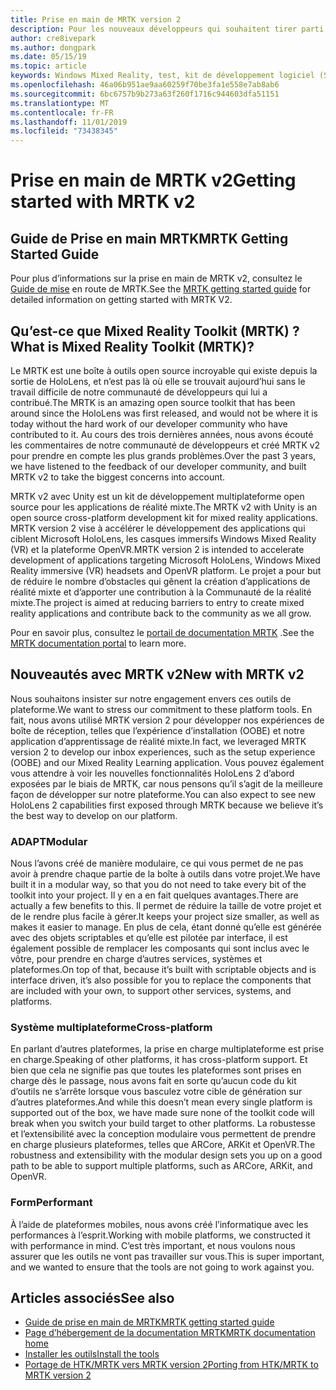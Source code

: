 ```yaml
---
title: Prise en main de MRTK version 2
description: Pour les nouveaux développeurs qui souhaitent tirer parti de MRTK
author: cre8ivepark
ms.author: dongpark
ms.date: 05/15/19
ms.topic: article
keywords: Windows Mixed Reality, test, kit de développement logiciel (SDK) de réalité mixte, MRTK version 2, MRTK, Tools, SDK, HoloLens, HoloLens 2
ms.openlocfilehash: 46a06b951ae9aa60259f70be3fa1e558e7ab8ab6
ms.sourcegitcommit: 6bc6757b9b273a63f260f1716c944603dfa51151
ms.translationtype: MT
ms.contentlocale: fr-FR
ms.lasthandoff: 11/01/2019
ms.locfileid: "73438345"
---
```

# <a name="getting-started-with-mrtk-v2"></a><span data-ttu-id="1b327-104">Prise en main de MRTK v2</span><span class="sxs-lookup"><span data-stu-id="1b327-104">Getting started with MRTK v2</span></span>

## <a name="mrtk-getting-started-guide"></a><span data-ttu-id="1b327-105">Guide de Prise en main MRTK</span><span class="sxs-lookup"><span data-stu-id="1b327-105">MRTK Getting Started Guide</span></span>
<span data-ttu-id="1b327-106">Pour plus d’informations sur la prise en main de MRTK v2, consultez le [Guide de mise](https://microsoft.github.io/MixedRealityToolkit-Unity/Documentation/GettingStartedWithTheMRTK.html) en route de MRTK.</span><span class="sxs-lookup"><span data-stu-id="1b327-106">See the [MRTK getting started guide](https://microsoft.github.io/MixedRealityToolkit-Unity/Documentation/GettingStartedWithTheMRTK.html) for detailed information on getting started with MRTK V2.</span></span>

## <a name="what-is-mixed-reality-toolkit-mrtk"></a><span data-ttu-id="1b327-107">Qu’est-ce que Mixed Reality Toolkit (MRTK) ?</span><span class="sxs-lookup"><span data-stu-id="1b327-107">What is Mixed Reality Toolkit (MRTK)?</span></span>
<span data-ttu-id="1b327-108">Le MRTK est une boîte à outils open source incroyable qui existe depuis la sortie de HoloLens, et n’est pas là où elle se trouvait aujourd’hui sans le travail difficile de notre communauté de développeurs qui lui a contribué.</span><span class="sxs-lookup"><span data-stu-id="1b327-108">The MRTK is an amazing open source toolkit that has been around since the HoloLens was first released, and would not be where it is today without the hard work of our developer community who have contributed to it.</span></span> <span data-ttu-id="1b327-109">Au cours des trois dernières années, nous avons écouté les commentaires de notre communauté de développeurs et créé MRTK v2 pour prendre en compte les plus grands problèmes.</span><span class="sxs-lookup"><span data-stu-id="1b327-109">Over the past 3 years, we have listened to the feedback of our developer community, and built MRTK v2 to take the biggest concerns into account.</span></span>  

<span data-ttu-id="1b327-110">MRTK v2 avec Unity est un kit de développement multiplateforme open source pour les applications de réalité mixte.</span><span class="sxs-lookup"><span data-stu-id="1b327-110">The MRTK v2 with Unity is an open source cross-platform development kit for mixed reality applications.</span></span>  <span data-ttu-id="1b327-111">MRTK version 2 vise à accélérer le développement des applications qui ciblent Microsoft HoloLens, les casques immersifs Windows Mixed Reality (VR) et la plateforme OpenVR.</span><span class="sxs-lookup"><span data-stu-id="1b327-111">MRTK version 2 is intended to accelerate development of applications targeting Microsoft HoloLens, Windows Mixed Reality immersive (VR) headsets and OpenVR platform.</span></span> <span data-ttu-id="1b327-112">Le projet a pour but de réduire le nombre d’obstacles qui gênent la création d’applications de réalité mixte et d’apporter une contribution à la Communauté de la réalité mixte.</span><span class="sxs-lookup"><span data-stu-id="1b327-112">The project is aimed at reducing barriers to entry to create mixed reality applications and contribute back to the community as we all grow.</span></span> 

<span data-ttu-id="1b327-113">Pour en savoir plus, consultez le [portail de documentation MRTK](https://microsoft.github.io/MixedRealityToolkit-Unity/README.html) .</span><span class="sxs-lookup"><span data-stu-id="1b327-113">See the [MRTK documentation portal](https://microsoft.github.io/MixedRealityToolkit-Unity/README.html) to learn more.</span></span>

## <a name="new-with-mrtk-v2"></a><span data-ttu-id="1b327-114">Nouveautés avec MRTK v2</span><span class="sxs-lookup"><span data-stu-id="1b327-114">New with MRTK v2</span></span>
<span data-ttu-id="1b327-115">Nous souhaitons insister sur notre engagement envers ces outils de plateforme.</span><span class="sxs-lookup"><span data-stu-id="1b327-115">We want to stress our commitment to these platform tools.</span></span>  <span data-ttu-id="1b327-116">En fait, nous avons utilisé MRTK version 2 pour développer nos expériences de boîte de réception, telles que l’expérience d’installation (OOBE) et notre application d’apprentissage de réalité mixte.</span><span class="sxs-lookup"><span data-stu-id="1b327-116">In fact, we leveraged MRTK version 2 to develop our inbox experiences, such as the setup experience (OOBE) and our Mixed Reality Learning application.</span></span>  <span data-ttu-id="1b327-117">Vous pouvez également vous attendre à voir les nouvelles fonctionnalités HoloLens 2 d’abord exposées par le biais de MRTK, car nous pensons qu’il s’agit de la meilleure façon de développer sur notre plateforme.</span><span class="sxs-lookup"><span data-stu-id="1b327-117">You can also expect to see new HoloLens 2 capabilities first exposed through MRTK because we believe it’s the best way to develop on our platform.</span></span> 

### <a name="modular"></a><span data-ttu-id="1b327-118">ADAPT</span><span class="sxs-lookup"><span data-stu-id="1b327-118">Modular</span></span>
<span data-ttu-id="1b327-119">Nous l’avons créé de manière modulaire, ce qui vous permet de ne pas avoir à prendre chaque partie de la boîte à outils dans votre projet.</span><span class="sxs-lookup"><span data-stu-id="1b327-119">We have built it in a modular way, so that you do not need to take every bit of the toolkit into your project.</span></span>  <span data-ttu-id="1b327-120">Il y en a en fait quelques avantages.</span><span class="sxs-lookup"><span data-stu-id="1b327-120">There are actually a few benefits to this.</span></span>  <span data-ttu-id="1b327-121">Il permet de réduire la taille de votre projet et de le rendre plus facile à gérer.</span><span class="sxs-lookup"><span data-stu-id="1b327-121">It keeps your project size smaller, as well as makes it easier to manage.</span></span>  <span data-ttu-id="1b327-122">En plus de cela, étant donné qu’elle est générée avec des objets scriptables et qu’elle est pilotée par interface, il est également possible de remplacer les composants qui sont inclus avec le vôtre, pour prendre en charge d’autres services, systèmes et plateformes.</span><span class="sxs-lookup"><span data-stu-id="1b327-122">On top of that, because it’s built with scriptable objects and is interface driven, it’s also possible for you to replace the components that are included with your own, to support other services, systems, and platforms.</span></span>

### <a name="cross-platform"></a><span data-ttu-id="1b327-123">Système multiplateforme</span><span class="sxs-lookup"><span data-stu-id="1b327-123">Cross-platform</span></span>
<span data-ttu-id="1b327-124">En parlant d’autres plateformes, la prise en charge multiplateforme est prise en charge.</span><span class="sxs-lookup"><span data-stu-id="1b327-124">Speaking of other platforms, it has cross-platform support.</span></span>  <span data-ttu-id="1b327-125">Et bien que cela ne signifie pas que toutes les plateformes sont prises en charge dès le passage, nous avons fait en sorte qu’aucun code du kit d’outils ne s’arrête lorsque vous basculez votre cible de génération sur d’autres plateformes.</span><span class="sxs-lookup"><span data-stu-id="1b327-125">And while this doesn’t mean every single platform is supported out of the box, we have made sure none of the toolkit code will break when you switch your build target to other platforms.</span></span>  <span data-ttu-id="1b327-126">La robustesse et l’extensibilité avec la conception modulaire vous permettent de prendre en charge plusieurs plateformes, telles que ARCore, ARKit et OpenVR.</span><span class="sxs-lookup"><span data-stu-id="1b327-126">The robustness and extensibility with the modular design sets you up on a good path to be able to support multiple platforms, such as ARCore, ARKit, and OpenVR.</span></span>

### <a name="performant"></a><span data-ttu-id="1b327-127">Form</span><span class="sxs-lookup"><span data-stu-id="1b327-127">Performant</span></span>
<span data-ttu-id="1b327-128">À l’aide de plateformes mobiles, nous avons créé l’informatique avec les performances à l’esprit.</span><span class="sxs-lookup"><span data-stu-id="1b327-128">Working with mobile platforms, we constructed it with performance in mind.</span></span>  <span data-ttu-id="1b327-129">C’est très important, et nous voulons nous assurer que les outils ne vont pas travailler sur vous.</span><span class="sxs-lookup"><span data-stu-id="1b327-129">This is super important, and we wanted to ensure that the tools are not going to work against you.</span></span>

## <a name="see-also"></a><span data-ttu-id="1b327-130">Articles associés</span><span class="sxs-lookup"><span data-stu-id="1b327-130">See also</span></span>
* [<span data-ttu-id="1b327-131">Guide de prise en main de MRTK</span><span class="sxs-lookup"><span data-stu-id="1b327-131">MRTK getting started guide</span></span>](https://microsoft.github.io/MixedRealityToolkit-Unity/Documentation/GettingStartedWithTheMRTK.html)
* [<span data-ttu-id="1b327-132">Page d’hébergement de la documentation MRTK</span><span class="sxs-lookup"><span data-stu-id="1b327-132">MRTK documentation home</span></span>](https://microsoft.github.io/MixedRealityToolkit-Unity/README.html)
* [<span data-ttu-id="1b327-133">Installer les outils</span><span class="sxs-lookup"><span data-stu-id="1b327-133">Install the tools</span></span>](install-the-tools.md)
* [<span data-ttu-id="1b327-134">Portage de HTK/MRTK vers MRTK version 2</span><span class="sxs-lookup"><span data-stu-id="1b327-134">Porting from HTK/MRTK to MRTK version 2</span></span>](https://microsoft.github.io/MixedRealityToolkit-Unity/Documentation/HTKToMRTKPortingGuide.html)
